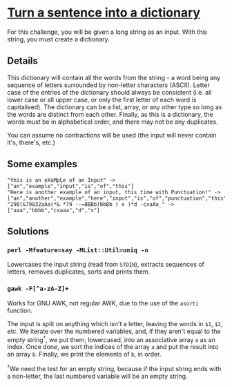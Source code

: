 # [Turn a sentence into a dictionary][codegolf]

For this challenge, you will be given a long string as an input.
With this string, you must create a dictionary.

## Details

This dictionary will contain all the words from the string - a word
being any sequence of letters surrounded by non-letter characters
(ASCII). Letter case of the entries of the dictionary should always
be consistent (i.e. all lower case or all upper case, or only the
first letter of each word is capitalised). The dictionary can be a
list, array, or any other type so long as the words are distinct
from each other. Finally, as this is a dictionary, the words must
be in alphabetical order, and there may not be any duplicates.

You can assume no contractions will be used (the input will never
contain it's, there's, etc.)

## Some examples

    "this is an eXaMpLe of an Input" -> ["an","example","input","is","of","this"]
    "Here is another example of an input, this time with Punctuation!" -> ["an","another","example","here","input","is","of","punctuation","this","time","with"]
    "290(&79832aAa(*& *79 --=BBBb)bbBb ( x )*d -cxaAa_" -> ["aaa","bbbb","cxaaa","d","x"]


[codegolf]: https://codegolf.stackexchange.com/questions/206289/turn-a-sentence-into-a-dictionary

## Solutions

### `perl -Mfeature=say -MList::Util=uniq -n`

Lowercases the input string (read from `STDIN`), extracts sequences
of letters, removes duplicates, sorts and prints them.

### `gawk -F[^a-zA-Z]+`

Works for GNU AWK, not regular AWK, due to the use of the `asorti` function.

The input is split on anything which isn't a letter, leaving the
words in `$1`, `$2`, etc. We iterate over the numbered variables,
and, if they aren't equal to the empty string<sup>&dagger;</sup>, we put
them, lowercased, into an associative array `a` as an index. Once
done, we sort the indices of the array `a` and put the result into
an array `b`. Finally, we print the elements of `b`, in order.

<sup>&dagger;</sup>We need the test for an empty string, because if the
input string ends with a non-letter, the last numbered variable
will be an empty string.
